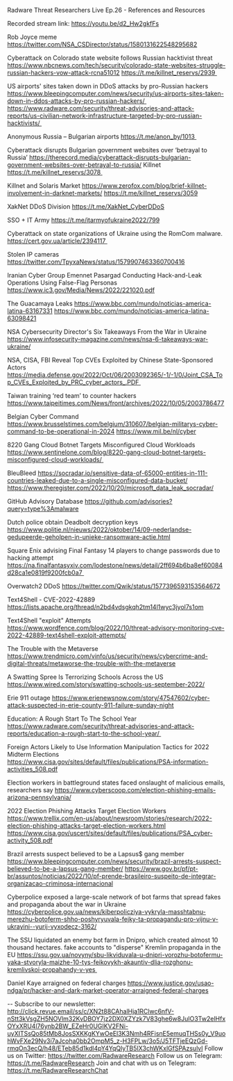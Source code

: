 Radware Threat Researchers Live Ep.26 - References and Resources
 
Recorded stream link: https://youtu.be/d2_Hw2gkfFs

Rob Joyce meme
https://twitter.com/NSA_CSDirector/status/1580131622548295682

Cyberattack on Colorado state website follows Russian hacktivist threat
https://www.nbcnews.com/tech/security/colorado-state-websites-struggle-russian-hackers-vow-attack-rcna51012
https://t.me/killnet_reservs/2939 

US airports' sites taken down in DDoS attacks by pro-Russian hackers
https://www.bleepingcomputer.com/news/security/us-airports-sites-taken-down-in-ddos-attacks-by-pro-russian-hackers/ 
https://www.radware.com/security/threat-advisories-and-attack-reports/us-civilian-network-infrastructure-targeted-by-pro-russian-hacktivists/ 

Anonymous Russia – Bulgarian airports
https://t.me/anon_by/1013 

Cyberattack disrupts Bulgarian government websites over ‘betrayal to Russia’
https://therecord.media/cyberattack-disrupts-bulgarian-government-websites-over-betrayal-to-russia/
Killnet
https://t.me/killnet_reservs/3078 

Killnet and Solaris Market
https://www.zerofox.com/blog/brief-killnet-involvement-in-darknet-markets/
https://t.me/killnet_reservs/3059

XakNet DDoS Division
https://t.me/XakNet_CyberDDoS

SSO + IT Army
https://t.me/itarmyofukraine2022/799

Cyberattack on state organizations of Ukraine using the RomCom malware. 
https://cert.gov.ua/article/2394117 

Stolen IP cameras
https://twitter.com/TpyxaNews/status/1579907463360700416

Iranian Cyber Group Emennet Pasargad Conducting Hack-and-Leak Operations Using False-Flag Personas
https://www.ic3.gov/Media/News/2022/221020.pdf

The Guacamaya Leaks
https://www.bbc.com/mundo/noticias-america-latina-63167331
https://www.bbc.com/mundo/noticias-america-latina-63098421

NSA Cybersecurity Director's Six Takeaways From the War in Ukraine
https://www.infosecurity-magazine.com/news/nsa-6-takeaways-war-ukraine/

NSA, CISA, FBI Reveal Top CVEs Exploited by Chinese State-Sponsored Actors
https://media.defense.gov/2022/Oct/06/2003092365/-1/-1/0/Joint_CSA_Top_CVEs_Exploited_by_PRC_cyber_actors_.PDF 

Taiwan training ‘red team’ to counter hackers
https://www.taipeitimes.com/News/front/archives/2022/10/05/2003786477

Belgian Cyber Command
https://www.brusselstimes.com/belgium/310607/belgian-militarys-cyber-command-to-be-operational-in-2024
https://www.mil.be/nl/cyber

8220 Gang Cloud Botnet Targets Misconfigured Cloud Workloads
https://www.sentinelone.com/blog/8220-gang-cloud-botnet-targets-misconfigured-cloud-workloads/ 

BleuBleed
https://socradar.io/sensitive-data-of-65000-entities-in-111-countries-leaked-due-to-a-single-misconfigured-data-bucket/
https://www.theregister.com/2022/10/20/microsoft_data_leak_socradar/

GitHub Advisory Database
https://github.com/advisories?query=type%3Amalware

Dutch police obtain Deadbolt decryption keys 
https://www.politie.nl/nieuws/2022/oktober/14/09-nederlandse-gedupeerde-geholpen-in-unieke-ransomware-actie.html

Square Enix advising Final Fantasy 14 players to change passwords due to hacking attempt
https://na.finalfantasyxiv.com/lodestone/news/detail/2ff694b6ba8ef60084d28ca1e0819f9200fcb0a7 

Overwatch2 DDoS
https://twitter.com/Qwik/status/1577396593153564672

Text4Shell - CVE-2022-42889
https://lists.apache.org/thread/n2bd4vdsgkqh2tm14l1wyc3jyol7s1om

Text4Shell "exploit" Attempts 
https://www.wordfence.com/blog/2022/10/threat-advisory-monitoring-cve-2022-42889-text4shell-exploit-attempts/

The Trouble with the Metaverse
https://www.trendmicro.com/vinfo/us/security/news/cybercrime-and-digital-threats/metaworse-the-trouble-with-the-metaverse

A Swatting Spree Is Terrorizing Schools Across the US
https://www.wired.com/story/swatting-schools-us-september-2022/

Erie 911 outage
https://www.erienewsnow.com/story/47547602/cyber-attack-suspected-in-erie-county-911-failure-sunday-night

Education: A Rough Start To The School Year
https://www.radware.com/security/threat-advisories-and-attack-reports/education-a-rough-start-to-the-school-year/ 

Foreign Actors Likely to Use Information Manipulation Tactics for 2022 Midterm Elections
https://www.cisa.gov/sites/default/files/publications/PSA-information-activities_508.pdf

Election workers in battleground states faced onslaught of malicious emails, researchers say
https://www.cyberscoop.com/election-phishing-emails-arizona-pennsylvania/

2022 Election Phishing Attacks Target Election Workers
https://www.trellix.com/en-us/about/newsroom/stories/research/2022-election-phishing-attacks-target-election-workers.html
https://www.cisa.gov/uscert/sites/default/files/publications/PSA_cyber-activity_508.pdf

Brazil arrests suspect believed to be a Lapsus$ gang member
https://www.bleepingcomputer.com/news/security/brazil-arrests-suspect-believed-to-be-a-lapsus-gang-member/
https://www.gov.br/pf/pt-br/assuntos/noticias/2022/10/pf-prende-brasileiro-suspeito-de-integrar-organizacao-criminosa-internacional

Cyberpolice exposed a large-scale network of bot farms that spread fakes and propaganda about the war in Ukraine
https://cyberpolice.gov.ua/news/kiberpolicziya-vykryla-masshtabnu-merezhu-botoferm-shho-poshyryuvala-fejky-ta-propagandu-pro-vijnu-v-ukrayini--yurij-vyxodecz-3162/

The SSU liquidated an enemy bot farm in Dnipro, which created almost 10 thousand hectares. fake accounts to "disperse" Kremlin propaganda in the EU
https://ssu.gov.ua/novyny/sbu-likviduvala-u-dnipri-vorozhu-botofermu-yaka-stvoryla-maizhe-10-tys-feikovykh-akauntiv-dlia-rozghonu-kremlivskoi-propahandy-v-yes 

Daniel Kaye arraigned on federal charges
https://www.justice.gov/usao-ndga/pr/hacker-and-dark-market-operator-arraigned-federal-charges


--
Subscribe to our newsletter: http://click.revue.email/ss/c/XN2t88CAhalHja1RClwc6nfV-nStt3kVsgZH5NOVlm32KvDBOY7jz2DX0XZYzk7V83ghe6w8JuIO3Tw2elHfxOYxXRU4l76ynb2BW_EZeHr0UGIKV2FNi-uyXITSsQo85tMb8JosSXKKgKYwOeEl3K3Nmh4RFisnE5emuqTHSs0y_V9uohWvFXe29Nv3i7aJcoha0bb2OmpM5_z-H3FPLw/3o5/J5TFTjeEQzGd-rmqOn3ecQ/h48/ETeb85d1kdl4pY4YqQlyTB5IX3chWKxlGfSPAzsulvI
Follow us on Twitter: https://twitter.com/RadwareResearch
Follow us on Telegram: https://t.me/RadwareResearch
Join and chat with us on Telegram: https://t.me/RadwareResearchChat
